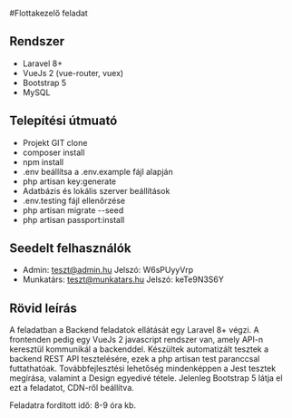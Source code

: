 #Flottakezelő feladat

## Rendszer
- Laravel 8+
- VueJs 2 (vue-router, vuex)
- Bootstrap 5
- MySQL

## Telepítési útmuató
- Projekt GIT clone
- composer install
- npm install
- .env beállítsa a .env.example fájl alapján
- php artisan key:generate
- Adatbázis és lokális szerver beállítások
- .env.testing fájl ellenőrzése
- php artisan migrate --seed
- php artisan passport:install

## Seedelt felhasználók
- Admin: teszt@admin.hu Jelszó: W6sPUyyVrp
- Munkatárs: teszt@munkatars.hu Jelszó: keTe9N3S6Y

## Rövid leírás
A feladatban a Backend feladatok ellátását egy Laravel 8+ végzi. A frontenden
pedig egy VueJs 2 javascript rendszer van, amely API-n keresztül kommunikál a backenddel.
Készültek automatizált tesztek a backend REST API tesztelésére, ezek a php artisan test paranccsal futtathatóak.
Továbbfejlesztési lehetőség mindenképpen a Jest tesztek megírása, valamint a Design egyedivé tétele. Jelenleg Bootstrap 5 látja el ezt a feladatot, CDN-ről beállítva.

Feladatra fordított idő: 8-9 óra kb.